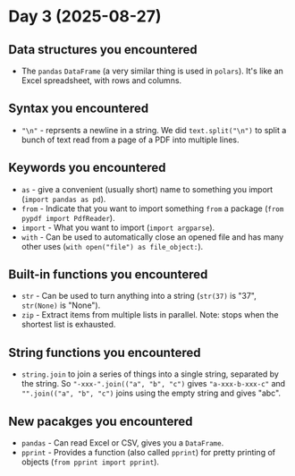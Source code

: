 # Day 3 (2025-08-27)
## Data structures you encountered

* The `pandas` `DataFrame` (a very similar thing is used in `polars`). It's
  like an Excel spreadsheet, with rows and columns.

## Syntax you encountered

* `"\n"` - reprsents a newline in a string. We did `text.split("\n")` to
  split a bunch of text read from a page of a PDF into multiple lines.

## Keywords you encountered

* `as` - give a convenient (usually short) name to something you import (`import pandas as pd`).
* `from` - Indicate that you want to import something `from` a package (`from pypdf import PdfReader`).
* `import` - What you want to import (`import argparse`).
* `with` - Can be used to automatically close an opened file and has many other uses (`with open("file") as file_object:`).

## Built-in functions you encountered

* `str` - Can be used to turn anything into a string (`str(37)` is "37", `str(None)` is "None").
* `zip` - Extract items from multiple lists in parallel. Note: stops when the shortest list is exhausted.

## String functions you encountered

* `string.join` to join a series of things into a single string, separated by the string. So `"-xxx-".join(("a", "b", "c")` gives `"a-xxx-b-xxx-c"` and `"".join(("a", "b", "c")` joins using the empty string and gives "abc".

## New pacakges you encountered

* `pandas` - Can read Excel or CSV, gives you a `DataFrame`.
* `pprint` - Provides a function (also called `pprint`) for pretty printing
  of objects (`from pprint import pprint`).
